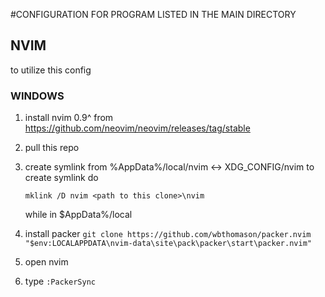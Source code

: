 #CONFIGURATION FOR PROGRAM LISTED IN THE MAIN DIRECTORY


## NVIM
to utilize this config 

### WINDOWS
1. install nvim 0.9^ from https://github.com/neovim/neovim/releases/tag/stable
1. pull this repo
1. create symlink from %AppData%/local/nvim <-> XDG_CONFIG/nvim
    to create symlink do 
    
    `mklink /D nvim <path to this clone>\nvim`

    while in $AppData%/local
1. install packer
    `git clone https://github.com/wbthomason/packer.nvim "$env:LOCALAPPDATA\nvim-data\site\pack\packer\start\packer.nvim"`

1. open nvim 
1. type `:PackerSync`





